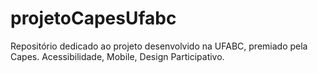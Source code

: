 # projetoCapesUfabc
Repositório dedicado ao projeto desenvolvido na UFABC, premiado pela Capes. Acessibilidade, Mobile, Design Participativo. 
